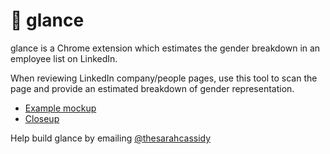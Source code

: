 # :eyes: glance
glance is a Chrome extension which estimates the gender breakdown in an employee list on LinkedIn.

When reviewing LinkedIn company/people pages, use this tool to scan the page and provide an estimated breakdown of gender representation.



- [Example mockup](https://drive.google.com/file/d/1JG41iUVfuIp8H1LiEZZwywroDY0X4OhD/view?usp=sharing)
- [Closeup](https://drive.google.com/file/d/1ND0rH5U0Ywx5hpH-_Xo-8lvvIalKjpkU/view?usp=sharing)


Help build glance by emailing [@thesarahcassidy](https://github.com/thesarahcassidy)
